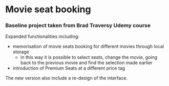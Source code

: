 # Movie seat booking

### Baseline project taken from Brad Traversy Udemy course

Expanded functionalities including:
- memorisation of movie seats booking for different movies through local storage
  - in this way it is possible to select seats, change the movie, going back to the previous movie and find the selection made earlier
- introduction of Premium Seats at a different price tag

The new version also include a re-design of the interface.
